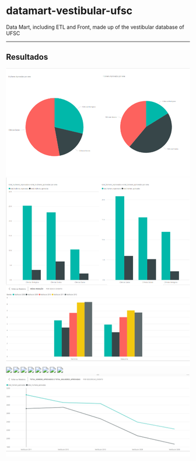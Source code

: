 # datamart-vestibular-ufsc

Data Mart, including ETL and Front, made up of the vestibular database of UFSC
___

## Resultados

<img src="./Front/Graficos/homensmulheres-Aprovacoes X Area_Pizza.PNG">

<img src="./Front/Graficos/homensmulheres-Aprovacoes X Area.PNG">

<img src="./Front/Graficos/Média_Redação_SexoXEvento.PNG">

<img src="./Front/Graficos/Média_Quimica_SexoXEvento.PNG">

<img src="./Front/Graficos/Média_Port_SexoXEvento.PNG">

<img src="./Front/Graficos/Média_MTM_SexoXEvento.PNGG">

<img src="./Front/Graficos/Média_Linguas_SexoXEvento.PNG">

<img src="./Front/Graficos/Média_Historia_SexoXEvento.PNG">

<img src="./Front/Graficos/Média_Geografia_SexoXEvento.PNG">

<img src="./Front/Graficos/Média_Fisica_SexoXEvento.PNG">

<img src="./Front/Graficos/Média_Biologia_SexoXEvento.PNG">

<img src="./Front/Graficos/Homens-Mulheres-AprovaçõesXEvento.PNG">
